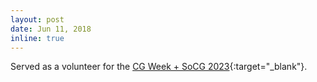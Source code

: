 ```yaml
---
layout: post
date: Jun 11, 2018
inline: true
---
```


Served as a volunteer for the [CG Week + SoCG 2023](https://cs.utdallas.edu/SOCG23/index.html){:target="_blank"}.
